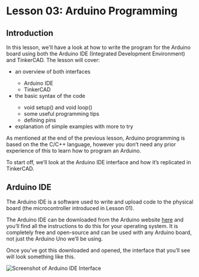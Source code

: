 <h1> Lesson 03: Arduino Programming </h1>

<h2> Introduction </h2>

In this lesson, we'll have a look at how to write the program for the Arduino board using both the Arduino IDE (Integrated Development Environment) and TinkerCAD. 
The lesson will cover: 
<ul>
  <li> an overview of both interfaces </li>
  <ul>
    <li> Arduino IDE </li>
    <li>TinkerCAD</li>
  </ul>
<li> the basic syntax of the code </li>
  <ul>
    <li>void setup() and void loop()</li>
    <li>some useful programming tips</li>
    <li>defining pins</li>
  </ul>
<li> explanation of simple examples with more to try</li>
</ul>


As mentioned at the end of the previous lesson, Arduino programming is based on the the C/C++ language, however you don’t need any prior experience of this to learn how to program an Arduino. 

To start off, we’ll look at the Arduino IDE interface and how it’s replicated in TinkerCAD.  

<h2>Arduino IDE</h2>

The Arduino IDE is a software used to write and upload code to the physical board (the microcontroller introduced in Lesson 01). 

The Arduino IDE can be downloaded from the Arduino website  <a href="https://www.arduino.cc/en/software" target="_blank">here</a> and you’ll find all the instructions to do this for your operating system. It is completely free and open-source and can be used with any Arduino board, not just the Arduino Uno we’ll be using.

Once you’ve got this downloaded and opened, the interface that you’ll see will look something like this. 

 <img src="url" alt="Screenshot of Arduino IDE Interface"> 




